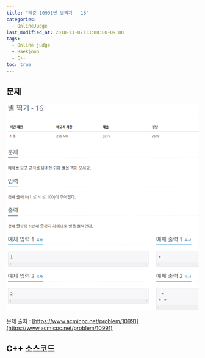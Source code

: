 ```yaml
---
title: "백준 10991번 별찍기 - 16"
categories: 
  - OnlineJudge
last_modified_at: 2018-11-07T13:00:00+09:00
tags: 
  - Online judge
  - Baekjoon
  - C++
toc: true
---
```


## 문제

![10991](https://github.com/lesslate/lesslate.github.io/blob/master/assets/img/OnlineJudge/10991.png?raw=true)

문제 출처 : [https://www.acmicpc.net/problem/10991](https://www.acmicpc.net/problem/10991)



## C++ 소스코드

<script src="https://gist.github.com/lesslate/0dafd561395ff8b3d413cd40ad816661.js"></script>
